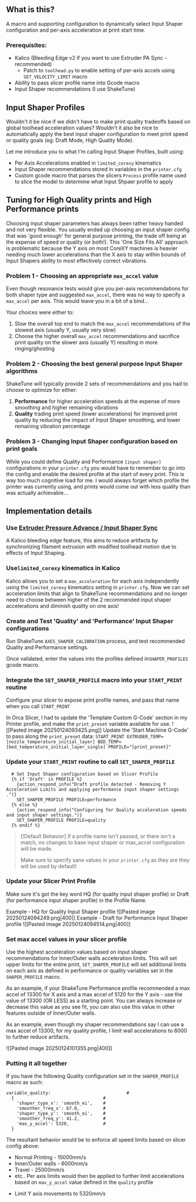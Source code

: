 ## What is this?
A macro and supporting configuration to dynamically select Input Shaper configuration and per-axis acceleration at print start time.
### Prerequisites:
- Kalico (Bleeding Edge v2 if you want to use Extruder PA Sync - recommended)
	- Patch to `toolhead.py` to enable setting of per-axis accels using `SET_VELOCITY_LIMIT` macro
- Ability to pass slicer profile name into Gcode macro
- Input Shaper recommendations (I use ShakeTune)
## Input Shaper Profiles
Wouldn't it be nice if we didn't have to make print quality tradeoffs based on global toolhead acceleration values? Wouldn't it also be nice to automatically apply the best input shaper configuration to meet print speed or quality goals (eg: Draft Mode, High Quality Mode).

Let me introduce you to what I'm calling Input Shaper Profiles, built using:
- Per Axis Accelerations enabled in `limited_corexy` kinematics
- Input Shaper recommendations stored in variables in the `printer.cfg`
- Custom gcode macro that parses the slicers `Process` profile name used to slice the model to determine what Input Shpaer profile to apply
## Tuning for High Quality prints and High Performance prints
Choosing input shaper parameters has always been rather heavy handed and not very flexible. You usually ended up choosing an input shaper config that was 'good enough' for general purpose printing, the trade off being at the expense of speed or quality (or both!). This 'One Size Fits All' approach is problematic because the Y axis on most CoreXY machines is heavier needing much lower accelerations than the X axis to stay within bounds of Input Shapers ability to most effectively correct vibrations.
### Problem 1 - Choosing an appropriate `max_accel` value
Even though resonance tests would give you per-axis recommendations for both shaper type and suggested `max_accel`, there was no way to specify a `max_accel` per axis. This would leave you in a bit of a bind... 

Your choices were either to:
1. Slow the overall top end to match the `max_accel` recommendations of the slowest axis (usually Y, usually very slow)
2. Choose the higher overall `max_accel` recommendations and sacrifice print quality on the slower axis (usually Y) resulting in more ringing/ghosting
### Problem 2 - Choosing the best general purpose Input Shaper algorithms
ShakeTune will typically provide 2 sets of recommendations and you had to choose to optimize for either:
1. **Performance** for higher acceleration speeds at the expense of more smoothing and higher remaining vibrations
2. **Quality** trading print speed (lower accelerations) for improved print quality by reducing the impact of Input Shaper smoothing, and lower remaining vibration percentage
### Problem 3 - Changing Input Shaper configuration based on print goals
While you could define Quality and Performance `[input shaper]` configurations in your `printer.cfg` you would have to remember to go into the config and enable the desired profile at the start of every print. This is way too much cognitive load for me. I would always forget which profile the printer was currently using, and prints would come out with less quality than was actually achievable... 
## Implementation details
### Use [Extruder Pressure Advance / Input Shaper Sync](https://github.com/KalicoCrew/kalico/blob/bleeding-edge-v2/docs/Bleeding_Edge.md#extruder-pa-synchronization-with-input-shaping)
A Kalico bleeding edge feature, this aims to reduce artifacts by synchronizing filament extrusion with modified toolhead motion due to effects of Input Shaping.
### Use`limited_corexy` kinematics in Kalico
Kalico allows you to set a `max_acceleration` for each axis independently using the `limited_corexy` kinematics setting in `printer.cfg`.  Now we can set acceleration limits that align to ShakeTune recommendations and no longer need to choose between higher of the 2 recommended input shaper accelerations and diminish quality on one axis!
### Create and Test  'Quality' and 'Performance' Input Shaper configurations
Run ShakeTune `AXES_SHAPER_CALIBRATION` process, and test recommended Quality and Performance settings.

Once validated, enter the values into the profiles defined in`SHAPER_PROFILES` gcode macro.
### Integrate the `SET_SHAPER_PROFILE` macro into your `START_PRINT` routine
Configure your slicer to expose print profile names, and pass that name when you call `START_PRINT`

In Orca Slicer, I had to update the 'Template Custom G-Code' section in my Printer profile, and make the `print_preset` variable available for use.
![[Pasted image 20250124093425.png]]
Update the 'Start Machine G-Code' to pass along the `print_preset` data:
`START_PRINT EXTRUDER_TEMP=[nozzle_temperature_initial_layer] BED_TEMP=[bed_temperature_initial_layer_single] PROFILE="[print_preset]"`
### Update your `START_PRINT` routine to call `SET_SHAPER_PROFILE`
```
  # Set Input Shaper configuration based on Slicer Profile
  {% if 'Draft' in PROFILE %}
    {action_respond_info("Draft profile detected - Removing Y Acceleration Limits and applying performance input shaper settings .")}
    SET_SHAPER_PROFILE PROFILE=performance
  {% else %}
    {action_respond_info("Configuring for Quality acceleration speeds and input shaper settings.")}
    SET_SHAPER_PROFILE PROFILE=quality
  {% endif %} 
```
> [!Default Behavior]
> If a profile name isn't passed, or there isn't a match, no changes to base input shaper or max_accel configuration will be made.
> 
> Make sure to specify sane values in your `printer.cfg` as they are they will be used by default!

### Update your Slicer Print Profile
Make sure it's got the key word HQ (for quality input shaper profile) or Draft (for performance input shaper profile) in the Profile Name.

Example - HQ for Quality Input Shaper profile
![[Pasted image 20250124094249.png|400]]
Example - Draft for Performance Input Shaper profile
![[Pasted image 20250124094514.png|400]]
### Set max accel values in your slicer profile
Use the highest acceleration values based on input shaper recommendations for Inner/Outer walls acceleration limits. This will set upper limits for the entire print, `SET_SHAPER_PROFILE` will set additional limits on each axis as defined in performance or quality variables set in the `SHAPER_PROFILE` macro. 

As an example, if your ShakeTune Performance profile recommended a max accel of 13300 for X axis and a max accel of 5120 for the Y axis - use the value of 13300 (OR LESS) as a starting point. You can always increase or decrease this value as you see fit, you can also use this value in other features outside of Inner/Outer walls.

As an example, even though my shaper recommendations say I can use a max accel of 13300, for my quality profile, I limit wall accelerations to 6000 to further reduce artifacts.

![[Pasted image 20250124101355.png|400]]
### Putting it all together
If you have the following Quality configuration set in the `SHAPER_PROFILE` macro as such:
```
variable_quality:                             #
  {                                  #
    'shaper_type_x': 'smooth_ei',    #
    'smoother_freq_x': 67.0,         #
    'shaper_type_y': 'smooth_ei',    #
    'smoother_freq_y': 41.2,         #
    'max_y_accel': 5320,             #
  }
```
The resultant behavior would be to enforce all speed limits based on slicer config above:
- Normal Printing - 15000mm/s
- Inner/Outer walls - 6000mm/s
- Travel - 25000mm/s
- etc..
Per axis limits would then be applied to further limit accelerations based on `max_y_accel` value defined in the `quality` profile
* Limit Y axis movements to 5320mm/s

